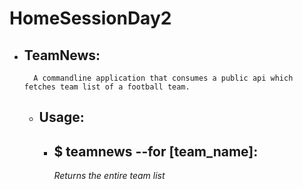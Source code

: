# HomeSessionDay2

* ## TeamNews:
		A commandline application that consumes a public api which fetches team list of a football team.

	* ## Usage:
		* ## $ teamnews --for [team_name]:
			*Returns the entire team list*